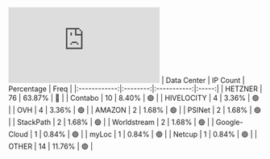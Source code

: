 ![Diagramm](https://github.com/obajay/StateSync-snapshots/blob/main/Projects/Uptick/1/README.md)
| Data Center | IP Count | Percentage | Freq |
|:------------:|:--------:|:-----------:|:-----:|
| HETZNER | 76 | 63.87% | 🔴 |
| Contabo | 10 | 8.40% | 🟢 |
| HIVELOCITY | 4 | 3.36% | 🟢 |
| OVH | 4 | 3.36% | 🟢 |
| AMAZON | 2 | 1.68% | 🟢 |
| PSINet | 2 | 1.68% | 🟢 |
| StackPath | 2 | 1.68% | 🟢 |
| Worldstream | 2 | 1.68% | 🟢 |
| Google-Cloud | 1 | 0.84% | 🟢 |
| myLoc | 1 | 0.84% | 🟢 |
| Netcup | 1 | 0.84% | 🟢 |
| OTHER | 14 | 11.76% | 🟢 |
